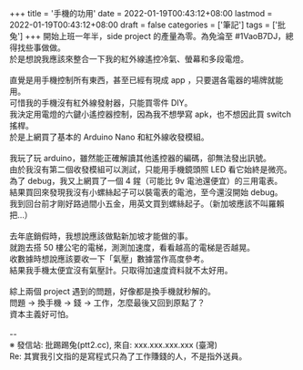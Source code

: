 +++
title = '手機的功用'
date = 2022-01-19T00:43:12+08:00
lastmod = 2022-01-19T00:43:12+08:00
draft = false
categories = ['筆記']
tags = ['批兔']
+++
開始上班一年半，side project 的產量為零。為免淪至 #1VaoB7DJ，總得找些事做做。<br>
於是想說我應該來整合一下我的紅外線遙控冷氣、螢幕和多段電燈。<br>
<br>
直覺是用手機控制所有東西，甚至已經有現成 app ，只要選各電器的場牌就能用。<br>
可惜我的手機沒有紅外線發射器，只能買零件 DIY。<br>
我決定用電燈的六鍵小遙控器控制，因為我不想學寫 apk，也不想因此買 switch 搖桿。<br>
於是上網買了基本的 Arduino Nano 和紅外線收發模組。<br>
<br>
我玩了玩 arduino，雖然能正確解讀其他遙控器的編碼，卻無法發出訊號。<br>
由於我沒有第二個收發模組可以測試，只能用手機鏡頭照 LED 看它始終是微亮。<br>
為了 debug，我又上網買了一個 4 鍟（可能比 9v 電池還便宜）的三用電表。<br>
結果買回來發現我沒有小螺絲起子可以裝電表的電池，至今還沒開始 debug。<br>
我到回台前才剛好路過間小五金，用英文買到螺絲起子。（新加坡應該不叫羅賴把…）<br>
<br>
去年底銷假時，我想說應該做點新加坡才能做的事。<br>
就跑去搭 50 樓公宅的電梯，測測加速度，看看越高的電梯是否越晃。<br>
收數據時想說應該要收一下「氣壓」數據當作高度參考。<br>
結果我手機太便宜沒有氣壓計。只取得加速度資料就不太好用。<br>
<br>
綜上兩個 project 遇到的問題，好像都是換手機就秒解的。<br>
問題 -> 換手機 -> 錢 -> 工作，怎麼最後又回到原點了？<br>
資本主義好可怕。<br>
<br>
--<br>
※ 發信站: 批踢踢兔(ptt2.cc), 來自: xxx.xxx.xxx.xxx (臺灣)<br>
Re: 其實我引文指的是寫程式只為了工作賺錢的人，不是指外送員。<br>
